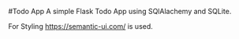 #Todo App
A simple Flask Todo App using SQlAlachemy and SQLite.

For Styling https://semantic-ui.com/ is used.
